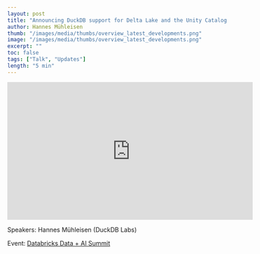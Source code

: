 ```yaml
---
layout: post
title: "Announcing DuckDB support for Delta Lake and the Unity Catalog extension"
author: Hannes Mühleisen
thumb: "/images/media/thumbs/overview_latest_developments.png"
image: "/images/media/thumbs/overview_latest_developments.png"
excerpt: ""
toc: false
tags: ["Talk", "Updates"]
length: "5 min"
---
```


<div class="video-container">
<iframe width="560" height="315" src="https://www.youtube-nocookie.com/embed/wuP6iEYH11E?si=7nUCLymvtVwG51nc" title="YouTube video player" frameborder="0" allow="accelerometer; autoplay; clipboard-write; encrypted-media; gyroscope; picture-in-picture; web-share" referrerpolicy="strict-origin-when-cross-origin" allowfullscreen></iframe>
</div>

Speakers: Hannes Mühleisen (DuckDB Labs)

Event: [Databricks Data + AI Summit](https://www.databricks.com/dataaisummit/)
